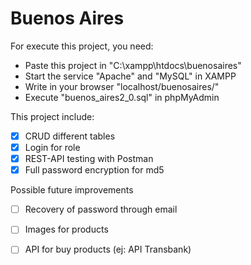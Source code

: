 # Buenos Aires

For execute this project, you need:
+ Paste this project in "C:\xampp\htdocs\buenosaires" 
+ Start the service "Apache" and "MySQL" in XAMPP
+ Write in your browser "localhost/buenosaires/"
+ Execute "buenos_aires2_0.sql" in phpMyAdmin

This project include:
- [x] CRUD different tables
- [x] Login for role
- [x] REST-API testing with Postman
- [x] Full password encryption for md5 

Possible future improvements
- [ ] Recovery of password through email
- [ ] Images for products
- [ ] API for buy products (ej: API Transbank)

